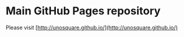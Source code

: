 # Main GitHub Pages repository 

Please visit [http://unosquare.github.io/](http://unosquare.github.io/)

